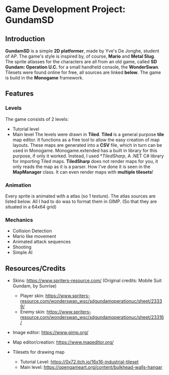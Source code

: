 # Game Development Project: GundamSD
## Introduction
**GundamSD** is a simple **2D platformer**, made by Yve's De Jonghe, student of AP.
The game's style is inspired by, of course, **Mario** and **Metal Slug**.
The sprite atlasses for the characters are all from an old game,
called **SD Gundam: Operation U.C.** for a small handheld console, the **WonderSwan**.
Tilesets were found online for free, all sources are linked **below**.
The game is build in the **Monogame** framework.

## Features
### Levels
The game consists of 2 levels:
* Tutorial level
* Main level 
The levels were drawn in **Tiled**. **Tiled** is a general purpose **tile** map editor.
It functions as a free tool to allow the easy creation of map layouts.
These maps are generated into a **CSV** file, which in turn can be used in Monogame.
Monogame.extended has a built in library for this purpose, if only it worked.
Instead, I used **TiledSharp*, A .NET C# library for importing Tiled maps.
**TiledSharp** does not render maps for you, it only reads the map as it is a parser.
How I've done it is seen in the **MapManager** class. It can even render maps with **multiple tilesets**!

### Animation
Every sprite is animated with a atlas (so 1 texture). The atlas sources are listed below.
All I had to do was to format them in GIMP. (So that they are situated in a 64x64 grid)

### Mechanics
* Collision Detection
* Mario like movement
* Animated attack sequences
* Shooting
* Simple AI

## Resources/Credits
- Skins: https://www.spriters-resource.com/
  (Original credits: Mobile Suit Gundam, by Sunrise)
  - Player skin: https://www.spriters-resource.com/wonderswan_wsc/sdgundamoperationuc/sheet/23339/
  - Enemy skin: https://www.spriters-resource.com/wonderswan_wsc/sdgundamoperationuc/sheet/23316/

- Image editor: https://www.gimp.org/

- Map editor/creation: https://www.mapeditor.org/
- Tilesets for drawing map
  - Tutorial Level: https://0x72.itch.io/16x16-industrial-tileset
  - Main level: https://opengameart.org/content/bulkhead-walls-hangar
